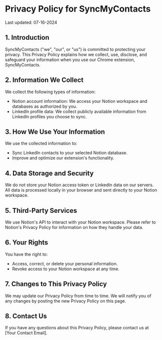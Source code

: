 # Privacy Policy for SyncMyContacts

Last updated: 07-16-2024

## 1. Introduction

SyncMyContacts ("we", "our", or "us") is committed to protecting your privacy. This Privacy Policy explains how we collect, use, disclose, and safeguard your information when you use our Chrome extension, SyncMyContacts.

## 2. Information We Collect

We collect the following types of information:

- Notion account information: We access your Notion workspace and databases as authorized by you.
- LinkedIn profile data: We collect publicly available information from LinkedIn profiles you choose to sync.

## 3. How We Use Your Information

We use the collected information to:

- Sync LinkedIn contacts to your selected Notion database.
- Improve and optimize our extension's functionality.

## 4. Data Storage and Security

We do not store your Notion access token or LinkedIn data on our servers. All data is processed locally in your browser and sent directly to your Notion workspace.

## 5. Third-Party Services

We use Notion's API to interact with your Notion workspace. Please refer to Notion's Privacy Policy for information on how they handle your data.

## 6. Your Rights

You have the right to:
- Access, correct, or delete your personal information.
- Revoke access to your Notion workspace at any time.

## 7. Changes to This Privacy Policy

We may update our Privacy Policy from time to time. We will notify you of any changes by posting the new Privacy Policy on this page.

## 8. Contact Us

If you have any questions about this Privacy Policy, please contact us at [Your Contact Email].